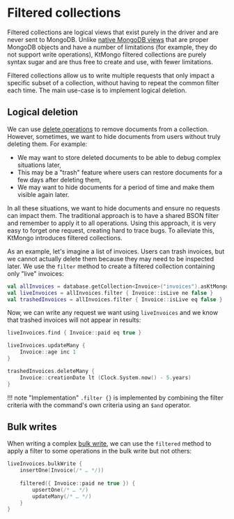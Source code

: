 # Filtered collections

Filtered collections are logical views that exist purely in the driver and are never sent to MongoDB.
Unlike [native MongoDB views](https://www.mongodb.com/docs/manual/core/views/) that are proper MongoDB objects and have a number of limitations (for example, they do not support write operations), KtMongo filtered collections are purely syntax sugar and are thus free to create and use, with fewer limitations.

Filtered collections allow us to write multiple requests that only impact a specific subset of a collection, without having to repeat the common filter each time.
The main use-case is to implement logical deletion.

## Logical deletion

We can use [delete operations](crud.md#delete) to remove documents from a collection. However, sometimes, we want to hide documents from users without truly deleting them. For example:

- We may want to store deleted documents to be able to debug complex situations later,
- This may be a "trash" feature where users can restore documents for a few days after deleting them,
- We may want to hide documents for a period of time and make them visible again later.

In all these situations, we want to hide documents and ensure no requests can impact them. The traditional approach is to have a shared BSON filter and remember to apply it to all operations. Using this approach, it is very easy to forget one request, creating hard to trace bugs. To alleviate this, KtMongo introduces filtered collections.

As an example, let's imagine a list of invoices. Users can trash invoices, but we cannot actually delete them because they may need to be inspected later.
We use the `filter` method to create a filtered collection containing only "live" invoices:
```kotlin
val allInvoices = database.getCollection<Invoice>("invoices").asKtMongo()
val liveInvoices = allInvoices.filter { Invoice::isLive ne false }
val trashedInvoices = allInvoices.filter { Invoice::isLive eq false }
```

Now, we can write any request we want using `liveInvoices` and we know that trashed invoices will not appear in results:
```kotlin
liveInvoices.find { Invoice::paid eq true }

liveInvoices.updateMany {
	Invoice::age inc 1
}

trashedInvoices.deleteMany {
	Invoice::creationDate lt (Clock.System.now() - 5.years)
}
```

!!! note "Implementation"
    `.filter {}` is implemented by combining the filter criteria with the command's own criteria using an `$and` operator.

## Bulk writes

When writing a complex [bulk write](bulk-writes.md), we can use the `filtered` method to apply a filter to some operations in the bulk write but not others:
```kotlin
liveInvoices.bulkWrite {
	insertOne(Invoice(/* … */))
	
	filtered({ Invoice::paid ne true }) {
		upsertOne(/* … */)
		updateMany(/* … */)
	}
}
```
